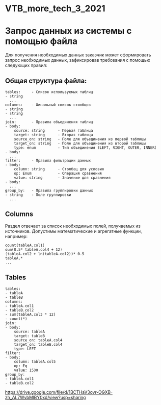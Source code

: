 # VTB_more_tech_3_2021

# Запрос данных из системы с помощью файла
Для получения необходимых данных заказчик может сформировать запрос необходимых данных, зафиксировав требования с помощью следующих правил:

## Общая структура файла:  
```
tables:     - Список используемых таблиц
- string  
  ...  
columns:    - Финальный список столбцов
- string    
- string  
  ...  
join:       - Правила объединения таблиц
- body:
    source: string      - Первая таблица
    target: string      - Вторая таблица
    source_on: string   - Поле для объединения из первой таблицы
    target_on: string   - Поле для объединения из второй таблицы
    type: enum          - Тип объединения (LEFT, RIGHT, OUTER, INNER)
- body:  
  ...  
filter:     - Правила фильтрации данных
- body:  
    column: string      - Столбец для условия
    op: Enum            - Операция сравнения
    value: string       - Значение для сравнения
- body:  
  ...  
group_by:   - Правила группировки данных
- string    - Поле группировки
  ...  
```
## Columns
Раздел отвечает за список необходимых полей, получаемых из источников. Допустимы математические и агрегатные функции, например:

```
count(tableA.col1)  
sum(0.5* tableA.col4 + 12)   
(tableA.col2 + ln(tableA.col2))* 0.5  
tableA.*  
...  
```

## Tables
```
tables:  
- tableA  
- tableB  
columns:  
- tableA.col1  
- tableB.col2  
- sum(tableA.col3 * 12)  
- count(*)  
join:  
- body:  
    source: tableA  
    target: tableB  
    source_on: tableA.col4  
    target_on: tableB.col4 
    type: LEFT 
filter:  
- body:  
    column: tableA.col5  
    op: Eq  
    value: 1500 
group_by:  
- tableA.col1  
- tableB.col2  
```

https://drive.google.com/file/d/1BCTHaV3ovr-OGXB-zh_AL7WvbMlBY0xd/view?usp=sharing
